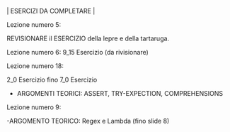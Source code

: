| ESERCIZI DA COMPLETARE |

Lezione numero 5:

REVISIONARE il ESERCIZIO della lepre e della tartaruga.

Lezione numero 6:
9_15 Esercizio (da rivisionare)



Lezione numero 18:

2_0 Esercizio fino 7_0 Esercizio
- ARGOMENTI TEORICI: ASSERT, TRY-EXPECTION, COMPREHENSIONS


Lezione numero 9:

-ARGOMENTO TEORICO: Regex e Lambda (fino slide 8)
